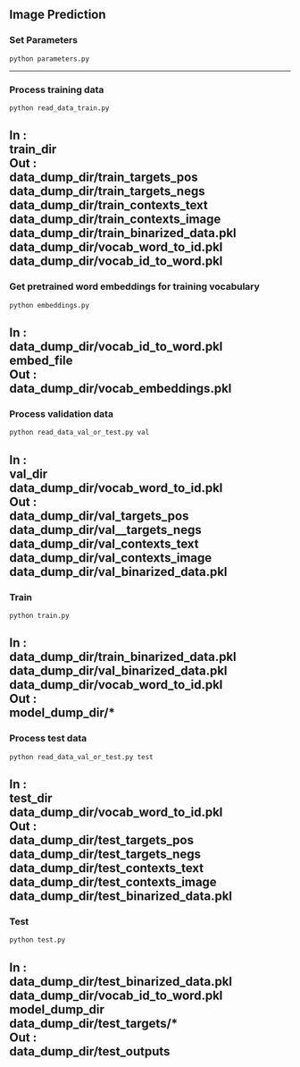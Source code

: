 ## Image Prediction

### Set Parameters
```
python parameters.py
```
-----------------------------------------------


### Process training data
```
python read_data_train.py
```
In : <br>  train_dir <br>
Out : <br> data_dump_dir/train_targets_pos <br>
	  data_dump_dir/train_targets_negs <br>
	  data_dump_dir/train_contexts_text <br>
	  data_dump_dir/train_contexts_image <br>
	  data_dump_dir/train_binarized_data.pkl <br>
	  data_dump_dir/vocab_word_to_id.pkl <br>
	  data_dump_dir/vocab_id_to_word.pkl <br>
-----------------------------------------------


### Get pretrained word embeddings for training vocabulary 
```
python embeddings.py
```
In : <br>data_dump_dir/vocab_id_to_word.pkl <br>
	 embed_file <br>
Out : <br>data_dump_dir/vocab_embeddings.pkl <br>
-----------------------------------------------


### Process validation data
```
python read_data_val_or_test.py val
```
In : <br>val_dir <br>
	 data_dump_dir/vocab_word_to_id.pkl	 <br> 
Out :<br>data_dump_dir/val_targets_pos <br>
	  data_dump_dir/val__targets_negs <br>
	  data_dump_dir/val_contexts_text <br>
	  data_dump_dir/val_contexts_image <br>
	  data_dump_dir/val_binarized_data.pkl <br>
-----------------------------------------------


### Train
```
python train.py
```
In : <br>data_dump_dir/train_binarized_data.pkl <br>
	 data_dump_dir/val_binarized_data.pkl <br>
	 data_dump_dir/vocab_word_to_id.pkl <br>
Out : <br>model_dump_dir/* <br>
-----------------------------------------------


### Process test data 
```
python read_data_val_or_test.py test
```
In : <br>test_dir <br>
	 data_dump_dir/vocab_word_to_id.pkl	 <br> 
Out : <br>data_dump_dir/test_targets_pos <br>
	  data_dump_dir/test_targets_negs <br>
	  data_dump_dir/test_contexts_text <br>
	  data_dump_dir/test_contexts_image <br>
	  data_dump_dir/test_binarized_data.pkl <br>
-----------------------------------------------


### Test
```
python test.py
```
In : <br> data_dump_dir/test_binarized_data.pkl <br>
	 data_dump_dir/vocab_id_to_word.pkl <br>
	 model_dump_dir <br>
	 data_dump_dir/test_targets/* <br>
Out : <br> data_dump_dir/test_outputs <br>
-----------------------------------------------
